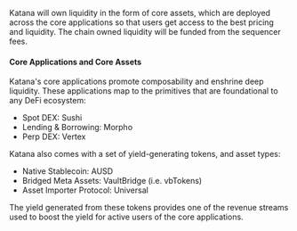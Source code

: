 Katana will own liquidity in the form of core assets, which are deployed across the core applications so that users get access to the best pricing and liquidity. The chain owned liquidity will be funded from the sequencer fees.

#### **Core Applications and Core Assets**

Katana's core applications promote composability and enshrine deep liquidity. These applications map to the primitives that are foundational to any DeFi ecosystem:

* Spot DEX: Sushi  
* Lending & Borrowing: Morpho  
* Perp DEX: Vertex

Katana also comes with a set of yield-generating tokens, and asset types:

* Native Stablecoin: AUSD  
* Bridged Meta Assets: VaultBridge (i.e. vbTokens)  
* Asset Importer Protocol: Universal

The yield generated from these tokens provides one of the revenue streams used to boost the yield for active users of the core applications.